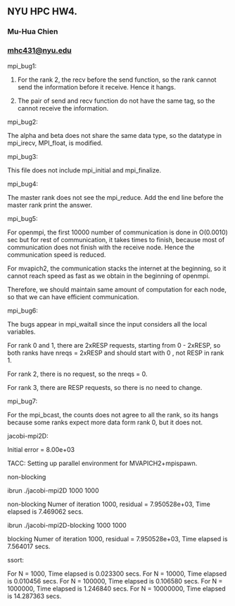 ## NYU HPC HW4.
### Mu-Hua Chien 
### mhc431@nyu.edu

mpi_bug1: 

1. For the rank 2, the recv before the send function, so the rank cannot send the information before it receive. Hence it hangs.   

2. The pair of send and recv function do not have the same tag, so the cannot receive the information.   


mpi_bug2:
 
The alpha and beta does not share the same data type, so the datatype in mpi_irecv, MPI_float, is modified. 

mpi_bug3: 

This file does not include mpi_initial and mpi_finalize. 

mpi_bug4: 

The master rank does not see the mpi_reduce. Add the end line before the master rank print the answer. 

mpi_bug5: 

For openmpi, the first 10000 number of communication is done in O(0.0010) sec but for rest of communication, it takes times to finish, because most of communication does not finish with the receive node. Hence the communication speed is reduced. 

For mvapich2, the communication stacks the internet at the beginning, so it cannot reach speed as fast as we obtain in the beginning of openmpi.

Therefore, we should maintain same amount of computation for each node, so that we can have efficient communication.  

mpi_bug6: 

The bugs appear in mpi_waitall since the input considers all the local variables. 

For rank 0 and 1, there are 2xRESP requests, starting from 0 - 2xRESP, so both ranks have nreqs = 2xRESP and should start with 0 , not RESP in rank 1.

For rank 2, there is no request, so the nreqs = 0.

For rank 3, there are RESP requests, so there is no need to change. 

mpi_bug7: 

For the mpi_bcast, the counts does not agree to all the rank, so its hangs because some ranks expect more data form rank 0, but it does not. 

jacobi-mpi2D:

Initial error = 8.00e+03

TACC: Setting up parallel environment for MVAPICH2+mpispawn.

non-blocking 

ibrun ./jacobi-mpi2D 1000 1000

non-blocking
Numer of iteration 1000, residual = 7.950528e+03, Time elapsed is 7.469062 secs.

ibrun ./jacobi-mpi2D-blocking 1000 1000

blocking
Numer of iteration 1000, residual = 7.950528e+03, Time elapsed is 7.564017 secs.


ssort: 

For N = 1000, Time elapsed is 0.023300 secs.
For N = 10000, Time elapsed is 0.010456 secs.
For N = 100000, Time elapsed is 0.106580 secs.
For N = 1000000, Time elapsed is 1.246840 secs.
For N = 10000000, Time elapsed is 14.287363 secs.

 
